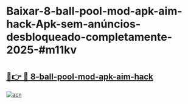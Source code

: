 # Baixar-8-ball-pool-mod-apk-aim-hack-Apk-sem-anúncios-desbloqueado-completamente-2025-#m11kv

# <h2><a href="https://ainizakaria.my?title=8-ball-pool-mod-apk-aim-hack&ref=24M">🔗👉 🔴 8-ball-pool-mod-apk-aim-hack</a></h2>

[![acn](https://github.com/user-attachments/assets/0f9c940e-d8b0-45ae-aac7-cd30a18b3e1c)](https://ainizakaria.my?title=8-ball-pool-mod-apk-aim-hack&ref=24M)

